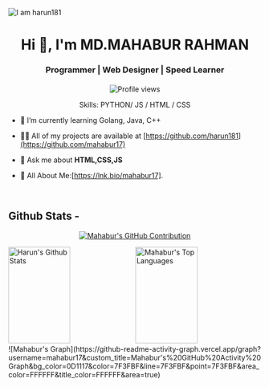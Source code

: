 ![I am harun181](https://github.com/harun181/harun181/blob/main/code.png)

<h1 align="center">Hi 👋, I'm MD.MAHABUR RAHMAN</h1>
<h3 align="center">Programmer | Web Designer | Speed Learner</h3>
<h4 align="center"></h4>

<div align="center">

![Profile views](https://komarev.com/ghpvc/?username=mahabur17&color=red)

Skills:  PYTHON/ JS / HTML / CSS

</div>


- 🌱 I’m currently learning Golang, Java, C++

- 👨‍💻 All of my projects are available at [https://github.com/harun181](https://github.com/mahabur17)

- 💬 Ask me about **HTML,CSS,JS**

- 📄 All About Me:[https://lnk.bio/mahabur17].
  


<br/>




## Github Stats -

<p align="center">
  <a href="https://github.com/mahabur17">
    <img src="https://github-profile-summary-cards.vercel.app/api/cards/profile-details?username=mahabur17&theme=radical" alt="Mahabur's GitHub Contribution"/>
  </a>
</p>

<a> 
    <a href="https://github.com/mahabur17"><img alt="Harun's Github Stats" src="https://denvercoder1-github-readme-stats.vercel.app/api?username=mahabur17&show_icons=true&count_private=true&theme=react&border_color=7F3FBF&bg_color=0D1117&title_color=F85D7F&icon_color=F8D866" height="192px" width="49.5%"/></a>
  <a href="https://github.com/mahabur17"><img alt="Mahabur's Top Languages" src="https://denvercoder1-github-readme-stats.vercel.app/api/top-langs/?username=mahabur17&langs_count=8&layout=compact&theme=react&border_color=7F3FBF&bg_color=0D1117&title_color=F85D7F&icon_color=F8D866" height="192px" width="49.5%"/></a>
  <br/>
</a>
![Mahabur's Graph](https://github-readme-activity-graph.vercel.app/graph?username=mahabur17&custom_title=Mahabur's%20GitHub%20Activity%20Graph&bg_color=0D1117&color=7F3FBF&line=7F3FBF&point=7F3FBF&area_color=FFFFFF&title_color=FFFFFF&area=true)

<br/>

<br/>


